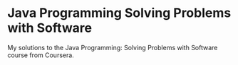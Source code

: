 # Java Programming Solving Problems with Software

My solutions to the Java Programming: Solving Problems with Software course from Coursera. 
